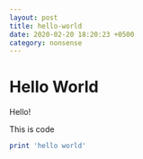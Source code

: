 ```yaml
---
layout: post
title: hello-world
date: 2020-02-20 18:20:23 +0500
category: nonsense
---
```

# Hello World

Hello!

This is code
```ruby
print 'hello world'
```
